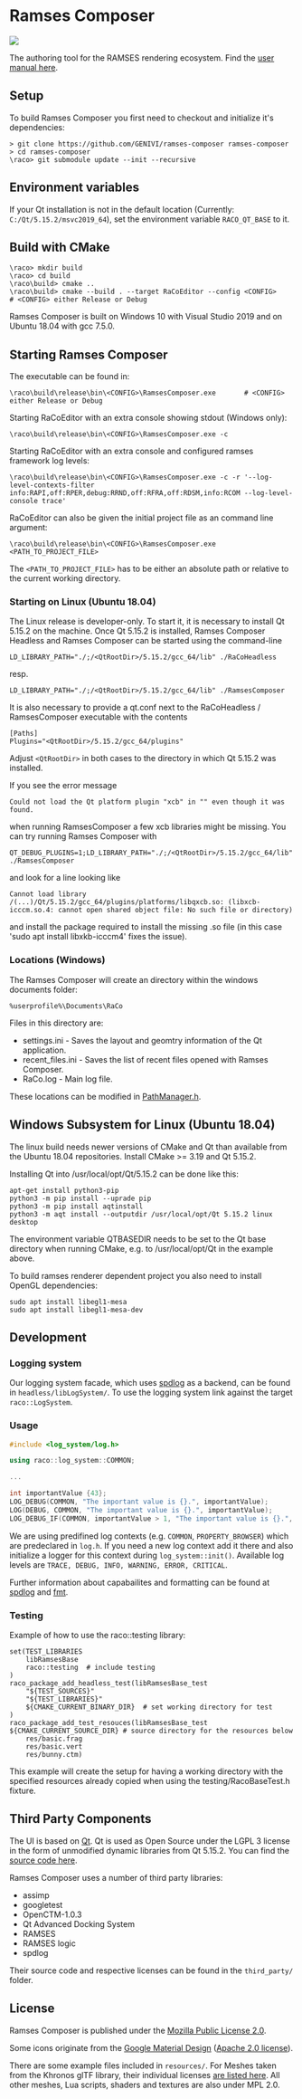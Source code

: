 <!--
SPDX-License-Identifier: MPL-2.0

This file is part of Ramses Composer
(see https://github.com/GENIVI/ramses-composer).

This Source Code Form is subject to the terms of the Mozilla Public License, v. 2.0.
If a copy of the MPL was not distributed with this file, You can obtain one at http://mozilla.org/MPL/2.0/.
-->
# Ramses Composer

![](styles/ramses-composer-logo.png)

The authoring tool for the RAMSES rendering ecosystem. Find the [user manual here](https://github.com/GENIVI/ramses-composer-docs).

## Setup

To build Ramses Composer you first need to checkout and initialize it's dependencies:

```console
> git clone https://github.com/GENIVI/ramses-composer ramses-composer
> cd ramses-composer
\raco> git submodule update --init --recursive
```

## Environment variables

If your Qt installation is not in the default location (Currently: ```C:/Qt/5.15.2/msvc2019_64```),
set the environment variable ```RACO_QT_BASE``` to it. 

## Build with CMake

```console
\raco> mkdir build
\raco> cd build
\raco\build> cmake ..
\raco\build> cmake --build . --target RaCoEditor --config <CONFIG>       # <CONFIG> either Release or Debug
```

Ramses Composer is built on Windows 10 with Visual Studio 2019 and on Ubuntu 18.04 with gcc 7.5.0.

## Starting Ramses Composer

The executable can be found in:
```console
\raco\build\release\bin\<CONFIG>\RamsesComposer.exe       # <CONFIG> either Release or Debug
```

Starting RaCoEditor with an extra console showing stdout (Windows only):
```console
\raco\build\release\bin\<CONFIG>\RamsesComposer.exe -c
```

Starting RaCoEditor with an extra console and configured ramses framework log levels:
```console
\raco\build\release\bin\<CONFIG>\RamsesComposer.exe -c -r '--log-level-contexts-filter info:RAPI,off:RPER,debug:RRND,off:RFRA,off:RDSM,info:RCOM --log-level-console trace'
```

RaCoEditor can also be given the initial project file as an command line argument:
```console
\raco\build\release\bin\<CONFIG>\RamsesComposer.exe <PATH_TO_PROJECT_FILE>
```
The ```<PATH_TO_PROJECT_FILE>``` has to be either an absolute path or relative to the current working directory.

### Starting on Linux (Ubuntu 18.04)

The Linux release is developer-only. To start it, it is necessary to install Qt 5.15.2 on the machine. Once Qt 5.15.2 is 
installed, Ramses Composer Headless and Ramses Composer can be started using the command-line 

```
LD_LIBRARY_PATH="./;/<QtRootDir>/5.15.2/gcc_64/lib" ./RaCoHeadless
```
resp.
```
LD_LIBRARY_PATH="./;/<QtRootDir>/5.15.2/gcc_64/lib" ./RamsesComposer
```

It is also necessary to provide a qt.conf next to the RaCoHeadless / RamsesComposer executable with the contents

```
[Paths]
Plugins="<QtRootDir>/5.15.2/gcc_64/plugins"
```

Adjust ```<QtRootDir>``` in both cases to the directory in which Qt 5.15.2 was installed.

If you see the error message 
```
Could not load the Qt platform plugin "xcb" in "" even though it was found.
```
when running RamsesComposer a few xcb libraries might be missing. You can try running Ramses Composer with
```
QT_DEBUG_PLUGINS=1;LD_LIBRARY_PATH="./;/<QtRootDir>/5.15.2/gcc_64/lib" ./RamsesComposer
```
and look for a line looking like
```
Cannot load library /(...)/Qt/5.15.2/gcc_64/plugins/platforms/libqxcb.so: (libxcb-icccm.so.4: cannot open shared object file: No such file or directory)
```
and install the package required to install the missing .so file (in this case 'sudo apt install libxkb-icccm4' fixes the issue).

### Locations (Windows)

The Ramses Composer will create an directory within the windows documents folder:
```
%userprofile%\Documents\RaCo
```
Files in this directory are:
* settings.ini - Saves the layout and geomtry information of the Qt application.
* recent_files.ini - Saves the list of recent files opened with Ramses Composer.
* RaCo.log - Main log file.

These locations can be modified in [PathManager.h](headless/libCommon/include/ramses_composer/PathManager.h). 

## Windows Subsystem for Linux (Ubuntu 18.04)

The linux build needs newer versions of CMake and Qt than available from the Ubuntu 18.04 repositories. Install CMake >= 3.19 and Qt 5.15.2.

Installing Qt into /usr/local/opt/Qt/5.15.2 can be done like this:
```console
apt-get install python3-pip
python3 -m pip install --uprade pip
python3 -m pip install aqtinstall
python3 -m aqt install --outputdir /usr/local/opt/Qt 5.15.2 linux desktop
```

The environment variable QTBASEDIR needs to be set to the Qt base directory when running CMake, e.g. to /usr/local/opt/Qt in the example above.

To build ramses renderer dependent project you also need to install OpenGL dependencies:

```console
sudo apt install libegl1-mesa
sudo apt install libegl1-mesa-dev
```

## Development

### Logging system
Our logging system facade, which uses [spdlog](https://github.com/gabime/spdlog) as a backend, can be found in 
```headless/libLogSystem/```.
To use the logging system link against the target
```raco::LogSystem```.
### Usage
```c++
#include <log_system/log.h>

using raco::log_system::COMMON;

...

int importantValue {43};
LOG_DEBUG(COMMON, "The important value is {}.", importantValue);
LOG(DEBUG, COMMON, "The important value is {}.", importantValue);
LOG_DEBUG_IF(COMMON, importantValue > 1, "The important value is {}.", importantValue);
```
We are using predifined log contexts (e.g. ```COMMON```, ```PROPERTY_BROWSER```) which are
predeclared in ```log.h```. If you need a new log context add it there and also initialize
a logger for this context during ```log_system::init()```.
Available log levels are ```TRACE, DEBUG, INFO, WARNING, ERROR, CRITICAL```.

Further information about capabailites and formatting can be found at [spdlog](https://github.com/gabime/spdlog) and [fmt](https://github.com/fmtlib/fmt).

### Testing
Example of how to use the raco::testing library:

```
set(TEST_LIBRARIES 
    libRamsesBase
    raco::testing  # include testing
)
raco_package_add_headless_test(libRamsesBase_test
    "${TEST_SOURCES}"
    "${TEST_LIBRARIES}"
    ${CMAKE_CURRENT_BINARY_DIR}  # set working directory for test
)
raco_package_add_test_resouces(libRamsesBase_test
${CMAKE_CURRENT_SOURCE_DIR} # source directory for the resources below
    res/basic.frag
    res/basic.vert
    res/bunny.ctm)
```
This example will create the setup for having a working directory with the specified resources already copied when using the testing/RacoBaseTest.h fixture.

## Third Party Components

The UI is based on [Qt](www.qt.io). Qt is used as Open Source under the LGPL 3 license in the form of unmodified dynamic libraries from Qt 5.15.2. You can find the [source code here](https://github.com/GENIVI/ramses-composer/releases/download/v0.8.1/qt-src-5.12.2.tgz). 

Ramses Composer uses a number of third party libraries:

* assimp
* googletest
* OpenCTM-1.0.3
* Qt Advanced Docking System
* RAMSES 
* RAMSES logic
* spdlog

Their source code and respective licenses can be found in the ```third_party/``` folder.
	
## License

Ramses Composer is published under the [Mozilla Public License 2.0](LICENSE.txt).

Some icons originate from the [Google Material Design](https://material.io/resources/icons/?style=baseline) ([Apache 2.0 license](https://github.com/google/material-design-icons/blob/master/LICENSE)).

There are some example files included in ```resources/```. For Meshes taken from the Khronos glTF library, their individual licenses [are listed here](resources\meshes\README.md). All other meshes, Lua scripts, shaders and textures are also under MPL 2.0.

